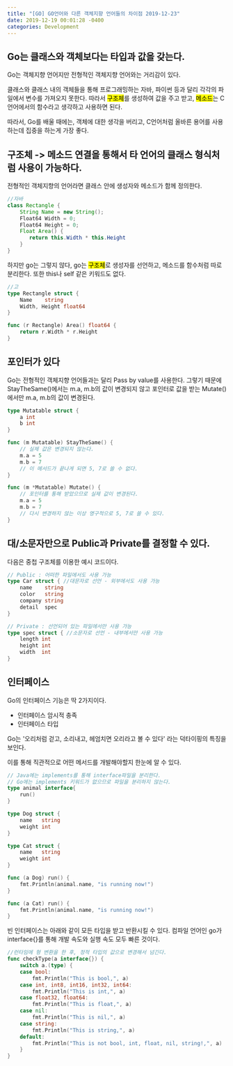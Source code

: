 ```yaml
---
title: "[GO] GO언어와 다른 객체지향 언어들의 차이점 2019-12-23"
date: 2019-12-19 00:01:28 -0400
categories: Development
---
```


## Go는 클래스와 객체보다는 타입과 값을 갖는다.
Go는 객체지향 언어지만 전형적인 객체지향 언어와는 거리감이 있다.

클래스와 클래스 내의 객체들을 통해 프로그래밍하는 자바, 파이썬 등과 달리 각각의 파일에서 변수를 가져오지 못한다. 따라서 <mark>구조체</mark>를 생성하여 값을 주고 받고, <mark>메소드</mark>는 C언어에서의 함수라고 생각하고 사용하면 된다.

따라서, Go를 배울 때에는, 객체에 대한 생각을 버리고, C언어처럼 올바른 용어를 사용하는데 집중을 하는게 가장 좋다.

## 구조체 -> 메소드 연결을 통해서 타 언어의 클래스 형식처럼 사용이 가능하다. 
전형적인 객체지향의 언어라면 클래스 안에 생성자와 메소드가 함께 정의한다.

```java
//자바 
class Rectangle	{
	String Name = new String();
	Float64 Width = 0;
    Float64 Height = 0;
 	Float Area() {
       return this.Width * this.Height
	}
}
```
하지만 go는 그렇지 않다, go는 <mark>구조체</mark>로 생성자를 선언하고, 메소드를 함수처럼 따로 분리한다. 또한 this나 self 같은 키워드도 없다.

```go
//고
type Rectangle struct {
    Name    string
    Width, Height float64
}

func (r Rectangle) Area() float64 {
    return r.Width * r.Height
}
```

## 포인터가 있다
Go는 전형적인 객체지향 언어들과는 달리 Pass by value를 사용한다.
그렇기 때문에 StayTheSame()에서는 m.a, m.b의 값이 변경되지 않고 
포인터로 값을 받는 Mutate()에서만 m.a, m.b의 값이 변경된다.
```go
type Mutatable struct {
    a int
    b int
}

func (m Mutatable) StayTheSame() {
	// 실제 값은 변경되지 않는다.
    m.a = 5
	m.b = 7
	// 이 메서드가 끝나게 되면 5, 7로 쓸 수 없다.
}

func (m *Mutatable) Mutate() {
	// 포인터를 통해 받았으므로 실제 값이 변경된다.
    m.a = 5
	m.b = 7
	// 다시 변경하지 않는 이상 영구적으로 5, 7로 쓸 수 있다.
}

```

## 대/소문자만으로 Public과 Private를 결정할 수 있다.
다음은 중첩 구조체를 이용한 예시 코드이다.
```go
// Public : 어떠한 파일에서도 사용 가능 
type Car struct { //대문자로 선언 - 외부에서도 사용 가능
	name    string 
	color   string 
	company string 
	detail  spec
}

// Private : 선언되어 있는 파일에서만 사용 가능
type spec struct { //소문자로 선언 - 내부에서만 사용 가능
	length int 
	height int 
	width  int 
}
```

## 인터페이스
Go의 인터페이스 기능은 딱 2가지이다.
- 인터페이스 암시적 충족
- 인터페이스 타입

Go는 '오리처럼 걷고, 소리내고, 헤엄치면 오리라고 볼 수 있다' 라는 덕타이핑의 특징을 보인다.

이를 통해 직관적으로 어떤 메서드를 개발해야할지 한눈에 알 수 있다.
```go
// Java에는 implements를 통해 interface파일을 분리한다.
// Go에는 implements 키워드가 없으므로 파일을 분리하지 않는다.
type animal interface{
    run()
}

type Dog struct {
	name   string
	weight int
}

type Cat struct {
	name   string
	weight int
}

func (a Dog) run() {
	fmt.Println(animal.name, "is running now!")
}

func (a Cat) run() {
	fmt.Println(animal.name, "is running now!")
}
```

빈 인터페이스는 아래와 같이 모든 타입을 받고 반환시킬 수 있다. 
컴파일 언어인 go가 interface{}를 통해 개발 속도와 실행 속도 모두 빠른 것이다.
```go
//런타임에 형 변환을 한 후, 정적 타입의 값으로 변경해서 넘긴다.
func checkType(a interface{}) {
	switch a.(type) {
	case bool:
		fmt.Println("This is bool,", a)
	case int, int8, int16, int32, int64:
		fmt.Println("This is int,", a)
	case float32, float64:
		fmt.Println("This is float,", a)
	case nil:
		fmt.Println("This is nil,", a)
	case string:
		fmt.Println("This is string,", a)
	default:
		fmt.Println("This is not bool, int, float, nil, string!,", a)
	}
}
```





